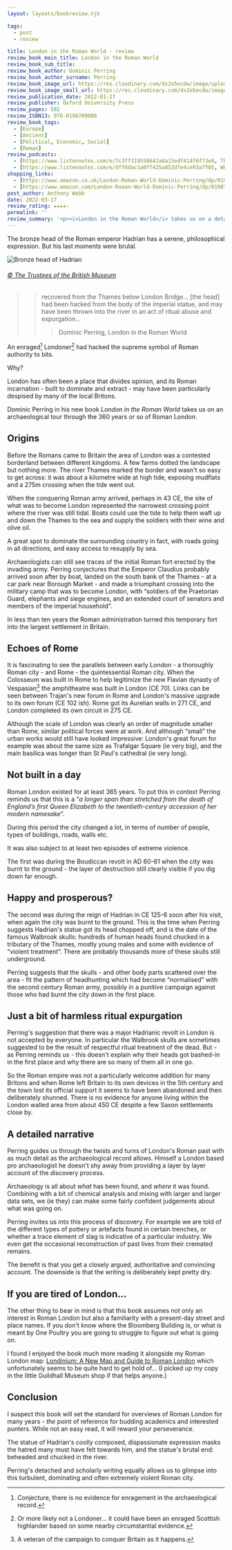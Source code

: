 ```yaml
---
layout: layouts/bookreview.njk

tags:
  - post
  - review

title: London in the Roman World - review
review_book_main_title: London in the Roman World
review_book_sub_title: 
review_book_author: Dominic Perring
review_book_author_surname: Perring
review_book_image_url: https://res.cloudinary.com/ds2o5ecdw/image/upload/acovers/0198789009.02._SCL_.jpg
review_book_image_small_url: https://res.cloudinary.com/ds2o5ecdw/image/upload/acovers/0198789009.02._SCM_.jpg
review_publication_date: 2022-01-27
review_publisher: Oxford University Press
review_pages: 592
review_ISBN13: 978-0198789000
review_book_tags:
  - [Europe]
  - [Ancient]
  - [Political, Economic, Social]
  - [Roman]
review_podcasts:
  - [https://www.listennotes.com/e/7c3ff119558642a8a15edf414f6f73e8, The Ancients, The Origins of London]
  - [https://www.listennotes.com/e/dff6dac1a0ff425a852dfe4ce93a7f05, When in Rome, Londinium]
shopping_links:
  - [https://www.amazon.co.uk/London-Roman-World-Dominic-Perring/dp/0198789009/, Amazon UK, Amazon UK book link]
  - [https://www.amazon.com/London-Roman-World-Dominic-Perring/dp/0198789009/, Amazon US, Amazon US book link]
post_author: Anthony Webb
date: 2022-03-27
review_rating: ★★★★☆
permalink: ''
review_summary: '<p><i>London in the Roman World</i> takes us on a detailed archaeological tour through 360 years of Roman London.</p><p>I suspect this book will set the standard for overviews of Roman London for many years - <i>the</i> point of reference for budding academics and interested punters. While not an easy read, it will reward your perseverance.</p>'
---
```


The bronze head of the Roman emperor Hadrian has a serene, philosophical expression. But his last moments were brutal.

![Bronze head of Hadrian](https://res.cloudinary.com/ds2o5ecdw/image/upload/v1648227322/posts/Hadrian_head2.jpg#center)
###### [© The Trustees of the British Museum](https://www.britishmuseum.org/collection/object/H_1848-1103-1)

>> recovered from the Thames below London Bridge... [the head] had been hacked from the body of the imperial statue, and may have been thrown into the river in an act of ritual abuse and expurgation...
>>
>>> Dominic Perring, London in the Roman World

An enraged[^1] Londoner[^2] had hacked the supreme symbol of Roman authority to bits.

Why?

London has often been a place that divides opinion, and its Roman incarnation - built to dominate and extract - may have been particularly despised by many of the local Britons.

Dominic Perring in his new book _London in the Roman World_ takes us on an archaeological tour through the 360 years or so of Roman London.

## Origins

Before the Romans came to Britain the area of London was a contested borderland between different kingdoms. A few farms dotted the landscape but nothing more. The river Thames marked the border and wasn't so easy to get across: it was about a kilometre wide at high tide, exposing mudflats and a 275m crossing when the tide went out.

When the conquering Roman army arrived, perhaps in 43 CE, the site of what was to become London represented the narrowest crossing point where the river was still tidal. Boats could use the tide to help them waft up and down the Thames to the sea and supply the soldiers with their wine and olive oil.

A great spot to dominate the surrounding country in fact, with roads going in all directions, and easy access to resupply by sea.

Archaeologists can still see traces of the initial Roman fort erected by the invading army. Perring conjectures that the Emperor Claudius probably arrived soon after by boat, landed on the south bank of the Thames - at a car park near Borough Market - and made a triumphant crossing into the military camp that was to become London, with “soldiers of the Praetorian Guard, elephants and siege engines, and an extended court of senators and members of the imperial household”.

In less than ten years the Roman administration turned this temporary fort into the largest settlement in Britain.

## Echoes of Rome

It is fascinating to see the parallels between early London - a thoroughly Roman city - and Rome - the quintessential Roman city. When the Colosseum was built in Rome to help legitimize the new Flavian dynasty of Vespasian[^3] the amphitheatre was built in London (CE 70). Links can be seen between Trajan's new forum in Rome and London's massive upgrade to its own forum (CE 102 ish). Rome got its Aurelian walls in 271 CE, and London completed its own circuit in 275 CE.

Although the scale of London was clearly an order of magnitude smaller than Rome, similar political forces were at work. And although “small” the urban works would still have looked impressive: London's great forum for example was about the same size as Trafalgar Square (ie very big), and the main basilica was longer than St Paul's cathedral (ie very long).

## Not built in a day

Roman London existed for at least 365 years. To put this in context Perring reminds us that this is a “_a longer span than stretched from the death of England’s first Queen Elizabeth to the twentieth-century accession of her modern namesake_”.

During this period the city changed a lot, in terms of number of people, types of buildings, roads, walls etc.

It was also subject to at least two episodes of extreme violence.

The first was during the Boudiccan revolt in AD 60-61 when the city was burnt to the ground - the layer of destruction still clearly visible if you dig down far enough.

## Happy and prosperous?

The second was during the reign of Hadrian in CE 125-6 soon after his visit, when again the city was burnt to the ground. This is the time when Perring suggests Hadrian's statue got its head chopped off, and is the date of the famous Walbrook skulls: hundreds of human heads found chucked in a tributary of the Thames, mostly young males and some with evidence of “violent treatment”. There are probably thousands more of these skulls still underground.

Perring suggests that the skulls - and other body parts scattered over the area - fit the pattern of headhunting which had become “normalised” with the second century Roman army, possibly in a punitive campaign against those who had burnt the city down in the first place.

## Just a bit of harmless ritual expurgation

Perring's suggestion that there was a major Hadrianic revolt in London is not accepted by everyone. In particular the Walbrook skulls are sometimes suggested to be the result of respectful ritual treatment of the dead. But - as Perring reminds us - this doesn't explain why their heads got bashed-in in the first place and why there are so many of them all in one go.

So the Roman empire was not a particularly welcome addition for many Britons and when Rome left Britain to its own devices in the 5th century and the town lost its official support it seems to have been abandoned and then deliberately shunned. There is no evidence for anyone living within the London walled area from about 450 CE despite a few Saxon settlements close by.

## A detailed narrative

Perring guides us through the twists and turns of London's Roman past with as much detail as the archaeological record allows. Himself a London based pro archaeologist he doesn't shy away from providing a layer by layer account of the discovery process.

Archaeology is all about _what_ has been found, and _where_ it was found. Combining with a bit of chemical analysis and mixing with larger and larger data sets, we (ie they) can make some fairly confident judgements about what was going on.

Perring invites us into this process of discovery. For example we are told of the different types of pottery or artefacts found in certain trenches, or whether a trace element of slag is indicative of a particular industry. We even get the occasional reconstruction of past lives from their cremated remains.

The benefit is that you get a closely argued, authoritative and convincing account. The downside is that the writing is deliberately kept pretty dry.

## If you are tired of London...

The other thing to bear in mind is that this book assumes not only an interest in Roman London but also a familiarity with a present-day street and place names. If you don't know where the Bloomberg Building is, or what is meant by One Poultry you are going to struggle to figure out what is going on.

I found I enjoyed the book much more reading it alongside my Roman London map: [Londinium: A New Map and Guide to Roman London](https://www.amazon.co.uk/Londinium-New-Guide-Roman-London/dp/1907586059/) which unfortunately seems to be quite hard to get hold of... (I picked up my copy in the little Guildhall Museum shop if that helps anyone.)

## Conclusion

I suspect this book will set the standard for overviews of Roman London for many years - _the_ point of reference for budding academics and interested punters. While not an easy read, it will reward your perseverance.

The statue of Hadrian's coolly composed, dispassionate expression masks the hatred many must have felt towards him, and the statue's brutal end: beheaded and chucked in the river.

Perring's detached and scholarly writing equally allows us to glimpse into this turbulent, dominating and often extremely violent Roman city.


[^1]: Conjecture, there is no evidence for enragement in the archaeological record.
[^2]: Or more likely not a Londoner... it could have been an enraged Scottish highlander based on some nearby circumstantial evidence.
[^3]: A veteran of the campaign to conquer Britain as it happens.